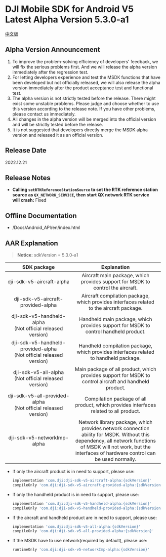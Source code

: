 # DJI Mobile SDK for Android V5 Latest Alpha Version 5.3.0-a1

[中文版](README_CN.md)

##  Alpha Version Announcement

1. To improve the problem-solving efficiency of developers' feedback, we will fix the serious problems first. And we will release the alpha version immediately after the regression test.
2. For letting developers experience and test the MSDK functions that have been developed but not officially released, we will also release the alpha version immediately after the product acceptance test and functional test. 
3. The alpha version is not strictly tested before the release. There might exist some unstable problems. Please judge and choose whether to use this version according to the release note. If you have other problems, please contact us immediately.
4. All changes in the alpha version will be merged into the official version and will be strictly tested before the release.
5. It is not suggested that developers directly merge the MSDK alpha version and released it as an official version.

## Release Date

2022.12.21

## Release Notes

- **Calling `setRTKReferenceStationSource` to set the RTK reference station source as `QX_NETWORK_SERVICE`, then start QX network RTK service will crash:** Fixed

## Offline Documentation

- /Docs/Android_API/en/index.html

## AAR Explanation

> **Notice:** sdkVersion = 5.3.0-a1

| SDK package  <div style="width: 150pt">  | Explanation  <div style="width: 200pt">   | How to use <div style="width: 300pt">|
| :---------------: | :-----------------:  | :---------------: |
|     dji-sdk-v5-aircraft-alpha      | Aircraft main package, which provides support for MSDK to control the aircraft. | implementation 'com.dji:dji-sdk-v5-aircraft-alpha:{sdkVersion}' |
| dji-sdk-v5-aircraft-provided-alpha | Aircraft compilation package, which provides interfaces related to the aircraft package. | compileOnly 'com.dji:dji-sdk-v5-aircraft-provided-alpha:{sdkVersion}' |
| dji-sdk-v5-handheld-alpha<br/>(Not official released version) | Handheld main package, which provides support for MSDK to control handheld product. | implementation 'com.dji:dji-sdk-v5-handheld-alpha:{sdkVersion}' |
| dji-sdk-v5-handheld-provided-alpha<br/>(Not official released version) |     Handheld compilation package, which provides interfaces related to handheld package.             | compileOnly 'com.dji:dji-sdk-v5-handheld-provided-alpha:{sdkVersion}' |
| dji-sdk-v5-all-alpha<br/>(Not official released version) | Main package of all product, which provides support for MSDK to control aircraft and handheld product. | implementation 'com.dji:dji-sdk-v5-all-alpha:{sdkVersion}' |
| dji-sdk-v5-all-provided-alpha<br/>(Not official released version) |    Compilation package of all product, which provides interfaces related to all product.          | compileOnly 'com.dji:dji-sdk-v5-all-provided-alpha:{sdkVersion}' |
| dji-sdk-v5-networkImp-alpha | Network library package, which provides network connection ability for MSDK. Without this dependency, all network functions of MSDK will not work, but the interfaces of hardware control can be used normally. | runtimeOnly 'com.dji:dji-sdk-v5-networkImp-alpha:{sdkVersion}' |

- If only the aircraft product is in need to support, please use:
  ```groovy
  implementation 'com.dji:dji-sdk-v5-aircraft-alpha:{sdkVersion}'
  compileOnly 'com.dji:dji-sdk-v5-aircraft-provided-alpha:{sdkVersion}'
  ```

- If only the handheld product is in need to support, please use:
  ```groovy
  implementation 'com.dji:dji-sdk-v5-handheld-alpha:{sdkVersion}'
  compileOnly 'com.dji:dji-sdk-v5-handheld-provided-alpha:{sdkVersion}'
  ```
  
- If the aircraft and handheld product are in need to support, please use:
  ```groovy
  implementation 'com.dji:dji-sdk-v5-all-alpha:{sdkVersion}'
  compileOnly 'com.dji:dji-sdk-v5-all-provided-alpha:{sdkVersion}'
  ```
  
- If the MSDK have to use network(required by default), please use:
  ```groovy
  runtimeOnly 'com.dji:dji-sdk-v5-networkImp-alpha:{sdkVersion}'
  ```